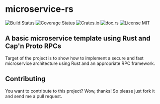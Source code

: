 # microservice-rs
[![Build Status](https://travis-ci.org/saschagrunert/microservice-rs.svg)](https://travis-ci.org/saschagrunert/microservice-rs) [![Coverage Status](https://coveralls.io/repos/github/saschagrunert/microservice-rs/badge.svg?branch=master)](https://coveralls.io/github/saschagrunert/microservice-rs?branch=master) [![Crates.io](https://img.shields.io/crates/v/microservice.svg)](https://crates.io/crates/microservice) [![doc.rs](https://docs.rs/microservice/badge.svg)](https://docs.rs/microservice) [![License MIT](https://img.shields.io/badge/license-MIT-blue.svg)](https://github.com/saschagrunert/microservice-rs/blob/master/LICENSE)
## A basic microservice template using Rust and Cap'n Proto RPCs

Target of the project is to show how to implement a secure and fast microservice architecture using Rust and an
appropriate RPC framework.

## Contributing
[contributing]: #contributing

You want to contribute to this project? Wow, thanks! So please just fork it and send me a pull request.
